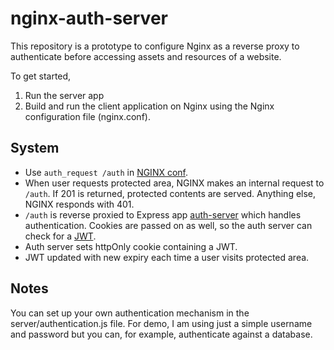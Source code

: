 # nginx-auth-server

This repository is a prototype to configure Nginx as a reverse proxy to authenticate before accessing assets and resources of a website.

To get started, 

1. Run the server app
1. Build and run the client application on Nginx using the Nginx configuration file (nginx.conf).

## System

- Use `auth_request /auth` in [NGINX conf](https://docs.nginx.com/nginx/admin-guide/security-controls/configuring-subrequest-authentication/).
- When user requests protected area, NGINX makes an internal request to `/auth`. If 201 is returned, protected contents are served. Anything else, NGINX responds with 401.
- `/auth` is reverse proxied to Express app [auth-server](https://github.com/andygock/auth-server) which handles authentication. Cookies are passed on as well, so the auth server can check for a [JWT](https://jwt.io/).
- Auth server sets httpOnly cookie containing a JWT.
- JWT updated with new expiry each time a user visits protected area.

## Notes
You can set up your own authentication mechanism in the server/authentication.js file. For demo, I am using just a simple username and password but you can, for example, authenticate against a database.